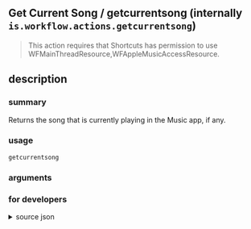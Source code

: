 
## Get Current Song / getcurrentsong (internally `is.workflow.actions.getcurrentsong`)


> This action requires that Shortcuts has permission to use WFMainThreadResource,WFAppleMusicAccessResource.


## description
### summary
Returns the song that is currently playing in the Music app, if any.


### usage
`getcurrentsong `

### arguments


### for developers

<details><summary>source json</summary>
<p>
```json
{
	"ActionClass": "WFGetCurrentSongAction",
	"ActionKeywords": [
		"current",
		"song",
		"ipod",
		"track",
		"music",
		"itunes",
		"library",
		"listening",
		"playing"
	],
	"AppIdentifier": "com.apple.Music",
	"Category": "Music",
	"Description": {
		"DescriptionSummary": "Returns the song that is currently playing in the Music app, if any."
	},
	"InputPassthrough": false,
	"Name": "Get Current Song",
	"Output": {
		"Multiple": false,
		"OutputName": "Current Song",
		"Types": [
			"MPMediaItem"
		]
	},
	"RequiredResources": [
		"WFMainThreadResource",
		"WFAppleMusicAccessResource"
	],
	"Subcategory": "Music"
}
```
</p></details>
